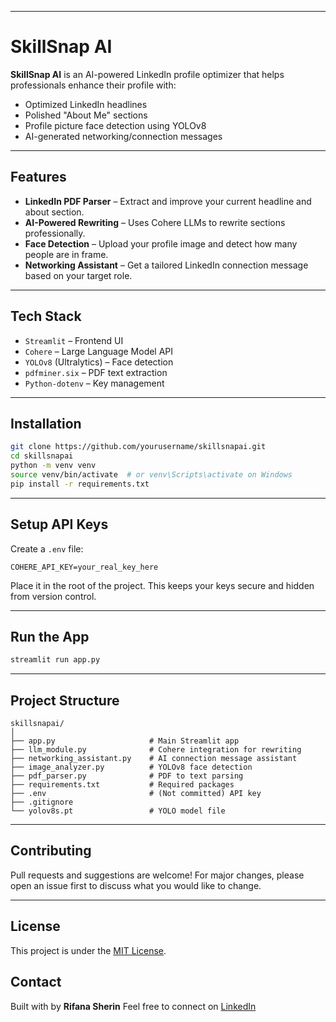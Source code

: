 
---
# SkillSnap AI

**SkillSnap AI** is an AI-powered LinkedIn profile optimizer that helps professionals enhance their profile with:
- Optimized LinkedIn headlines
- Polished "About Me" sections
- Profile picture face detection using YOLOv8
- AI-generated networking/connection messages

---

## Features

- **LinkedIn PDF Parser** – Extract and improve your current headline and about section.
- **AI-Powered Rewriting** – Uses Cohere LLMs to rewrite sections professionally.
- **Face Detection** – Upload your profile image and detect how many people are in frame.
- **Networking Assistant** – Get a tailored LinkedIn connection message based on your target role.

---

## Tech Stack

- `Streamlit` – Frontend UI
- `Cohere` – Large Language Model API
- `YOLOv8` (Ultralytics) – Face detection
- `pdfminer.six` – PDF text extraction
- `Python-dotenv` – Key management

---

## Installation

```bash
git clone https://github.com/yourusername/skillsnapai.git
cd skillsnapai
python -m venv venv
source venv/bin/activate  # or venv\Scripts\activate on Windows
pip install -r requirements.txt
````

---

## Setup API Keys

Create a `.env` file:

```env
COHERE_API_KEY=your_real_key_here
```

Place it in the root of the project. This keeps your keys secure and hidden from version control.

---

## Run the App

```bash
streamlit run app.py
```

---

## Project Structure

```
skillsnapai/
│
├── app.py                     # Main Streamlit app
├── llm_module.py              # Cohere integration for rewriting
├── networking_assistant.py    # AI connection message assistant
├── image_analyzer.py          # YOLOv8 face detection
├── pdf_parser.py              # PDF to text parsing
├── requirements.txt           # Required packages
├── .env                       # (Not committed) API key
├── .gitignore
└── yolov8s.pt                 # YOLO model file
```

---

## Contributing

Pull requests and suggestions are welcome! For major changes, please open an issue first to discuss what you would like to change.

---

## License

This project is under the [MIT License](LICENSE).


## Contact

Built with by **Rifana Sherin**
Feel free to connect on [LinkedIn](https://www.linkedin.com/in/rifanasherin)

```
